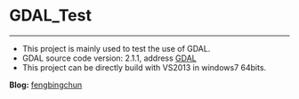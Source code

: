# GDAL_Test
***
- This project is mainly used to test the use of GDAL.
- GDAL source code version: 2.1.1, address [GDAL](http://www.gdal.org/index.html)
- This project can be directly build with VS2013 in windows7 64bits.

**Blog:** [fengbingchun](http://blog.csdn.net/fengbingchun/article/details/52745433)
